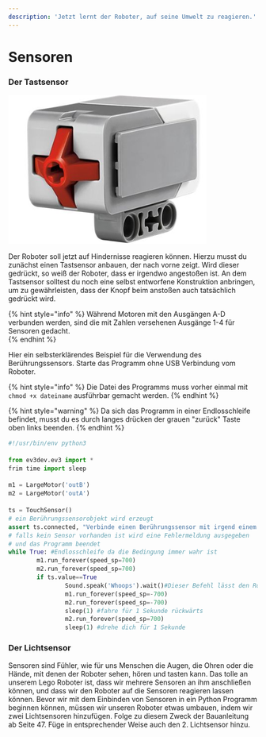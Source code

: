 ```yaml
---
description: 'Jetzt lernt der Roboter, auf seine Umwelt zu reagieren.'
---
```


# Sensoren

### Der Tastsensor

![](.gitbook/assets/45507.jpg) 

Der Roboter soll jetzt auf Hindernisse reagieren können. Hierzu musst du zunächst einen Tastsensor anbauen, der nach vorne zeigt. Wird dieser gedrückt, so weiß der Roboter, dass er irgendwo angestoßen ist. An dem Tastsensor solltest du noch eine selbst entworfene Konstruktion anbringen, um zu gewährleisten, dass der Knopf beim anstoßen auch tatsächlich gedrückt wird.

{% hint style="info" %}
Während Motoren mit den Ausgängen A-D verbunden werden, sind die mit Zahlen versehenen Ausgänge 1-4 für Sensoren gedacht.  
{% endhint %}

Hier ein selbsterklärendes Beispiel für die Verwendung des Berührungssensors. Starte das Programm ohne USB Verbindung vom Roboter. 

{% hint style="info" %}
Die Datei des Programms muss vorher einmal mit `chmod +x dateiname` ausführbar gemacht werden.
{% endhint %}

{% hint style="warning" %}
Da sich das Programm in einer Endlosschleife befindet, musst du es durch langes drücken der grauen "zurück" Taste oben links beenden.
{% endhint %}

```python
#!/usr/bin/env python3

from ev3dev.ev3 import *
frim time import sleep

m1 = LargeMotor('outB')
m2 = LargeMotor('outA')

ts = TouchSensor()
# ein Berührungssensorobjekt wird erzeugt 
assert ts.connected, "Verbinde einen Berührungssensor mit irgend einem Eingang" 
# falls kein Sensor vorhanden ist wird eine Fehlermeldung ausgegeben 
# und das Programm beendet
while True: #Endlosschleife da die Bedingung immer wahr ist
        m1.run_forever(speed_sp=700)
        m2.run_forever(speed_sp=700) 
        if ts.value==True
                Sound.speak('Whoops').wait()#Dieser Befehl lässt den Roboter einen beliebigen Text sprechen 
                m1.run_forever(speed_sp=-700)
                m2.run_forever(speed_sp=-700)
                sleep(1) #fahre für 1 Sekunde rückwärts
                m2.run_forever(speed_sp=700)
                sleep(1) #drehe dich für 1 Sekunde

```

    

### Der Lichtsensor

Sensoren sind Fühler, wie für uns Menschen die Augen, die Ohren oder die Hände, mit denen der Roboter sehen, hören und tasten kann. Das tolle an unserem Lego Roboter ist, dass wir mehrere Sensoren an ihm anschließen können, und dass wir den Roboter auf die Sensoren reagieren lassen können. Bevor wir mit dem Einbinden von Sensoren in ein Python Programm beginnen können, müssen wir unseren Roboter etwas umbauen, indem wir zwei Lichtsensoren hinzufügen. Folge zu diesem Zweck der Bauanleitung ab Seite 47. Füge in entsprechender Weise auch den 2. Lichtsensor hinzu.



